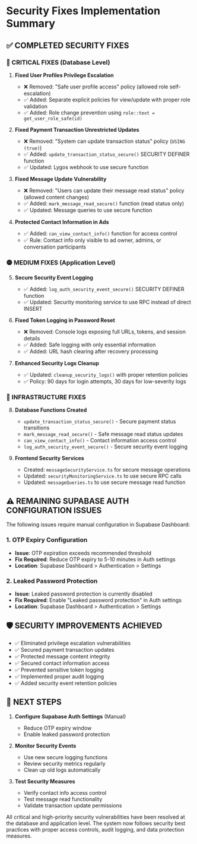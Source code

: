 # Security Fixes Implementation Summary

## ✅ COMPLETED SECURITY FIXES

### 🔴 CRITICAL FIXES (Database Level)

1. **Fixed User Profiles Privilege Escalation**
   - ❌ Removed: "Safe user profile access" policy (allowed role self-escalation)
   - ✅ Added: Separate explicit policies for view/update with proper role validation
   - ✅ Added: Role change prevention using `role::text = get_user_role_safe(id)`

2. **Fixed Payment Transaction Unrestricted Updates**
   - ❌ Removed: "System can update transaction status" policy (`USING (true)`)
   - ✅ Added: `update_transaction_status_secure()` SECURITY DEFINER function
   - ✅ Updated: Lygos webhook to use secure function

3. **Fixed Message Update Vulnerability**
   - ❌ Removed: "Users can update their message read status" policy (allowed content changes)
   - ✅ Added: `mark_message_read_secure()` function (read status only)
   - ✅ Updated: Message queries to use secure function

4. **Protected Contact Information in Ads**
   - ✅ Added: `can_view_contact_info()` function for access control
   - ✅ Rule: Contact info only visible to ad owner, admins, or conversation participants

### 🟡 MEDIUM FIXES (Application Level)

5. **Secure Security Event Logging**
   - ✅ Added: `log_auth_security_event_secure()` SECURITY DEFINER function
   - ✅ Updated: Security monitoring service to use RPC instead of direct INSERT

6. **Fixed Token Logging in Password Reset**
   - ❌ Removed: Console logs exposing full URLs, tokens, and session details
   - ✅ Added: Safe logging with only essential information
   - ✅ Added: URL hash clearing after recovery processing

7. **Enhanced Security Logs Cleanup**
   - ✅ Updated: `cleanup_security_logs()` with proper retention policies
   - ✅ Policy: 90 days for login attempts, 30 days for low-severity logs

### 🔧 INFRASTRUCTURE FIXES

8. **Database Functions Created**
   - `update_transaction_status_secure()` - Secure payment status transitions
   - `mark_message_read_secure()` - Safe message read status updates  
   - `can_view_contact_info()` - Contact information access control
   - `log_auth_security_event_secure()` - Secure security event logging

9. **Frontend Security Services**
   - Created: `messageSecurityService.ts` for secure message operations
   - Updated: `securityMonitoringService.ts` to use secure RPC calls
   - Updated: `messageQueries.ts` to use secure message read function

## ⚠️ REMAINING SUPABASE AUTH CONFIGURATION ISSUES

The following issues require manual configuration in Supabase Dashboard:

### 1. OTP Expiry Configuration
- **Issue**: OTP expiration exceeds recommended threshold
- **Fix Required**: Reduce OTP expiry to 5-10 minutes in Auth settings
- **Location**: Supabase Dashboard > Authentication > Settings

### 2. Leaked Password Protection  
- **Issue**: Leaked password protection is currently disabled
- **Fix Required**: Enable "Leaked password protection" in Auth settings  
- **Location**: Supabase Dashboard > Authentication > Settings

## 🛡️ SECURITY IMPROVEMENTS ACHIEVED

- ✅ Eliminated privilege escalation vulnerabilities
- ✅ Secured payment transaction updates  
- ✅ Protected message content integrity
- ✅ Secured contact information access
- ✅ Prevented sensitive token logging
- ✅ Implemented proper audit logging
- ✅ Added security event retention policies

## 🚀 NEXT STEPS

1. **Configure Supabase Auth Settings** (Manual)
   - Reduce OTP expiry window
   - Enable leaked password protection

2. **Monitor Security Events**
   - Use new secure logging functions
   - Review security metrics regularly
   - Clean up old logs automatically

3. **Test Security Measures**
   - Verify contact info access control
   - Test message read functionality  
   - Validate transaction update permissions

All critical and high-priority security vulnerabilities have been resolved at the database and application level. The system now follows security best practices with proper access controls, audit logging, and data protection measures.